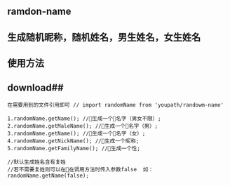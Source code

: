 ## ramdon-name ##
## 生成随机昵称，随机姓名，男生姓名，女生姓名 ##

## 使用方法 ##
## download##
    在需要用到的文件引用即可 // import randomName from 'youpath/randowm-name'

    1.randomName.getName(); //生成一个名字（男女不限）;
    2.randomName.getMaleName(); //生成一个名字（男）;
    3.randomName.getName(); //生成一个名字（女）;
    4.randomName.getNickName(); //生成一个昵称;
    5.randomName.getFamilyName(); //生成一个性;

    //默认生成姓名含有复姓
    //若不需要复姓则可以在在调用方法时传入参数false  如：randomName.getName(false);